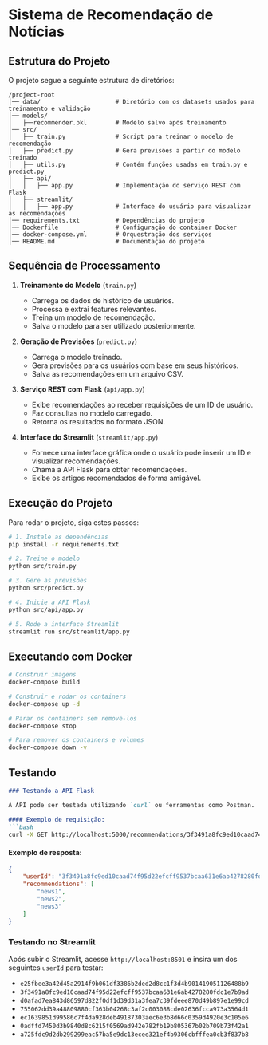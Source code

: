 # Sistema de Recomendação de Notícias

## Estrutura do Projeto

O projeto segue a seguinte estrutura de diretórios:

```
/project-root
│── data/                     # Diretório com os datasets usados para treinamento e validação
│── models/
│   ├──recommender.pkl        # Modelo salvo após treinamento
│── src/
│   ├── train.py              # Script para treinar o modelo de recomendação
│   ├── predict.py            # Gera previsões a partir do modelo treinado
│   ├── utils.py              # Contém funções usadas em train.py e predict.py
│   ├── api/
│   │   ├── app.py            # Implementação do serviço REST com Flask
│   ├── streamlit/
│   │   ├── app.py            # Interface do usuário para visualizar as recomendações
│── requirements.txt          # Dependências do projeto
│── Dockerfile                # Configuração do container Docker
│── docker-compose.yml        # Orquestração dos serviços
│── README.md                 # Documentação do projeto
```

## Sequência de Processamento

1. **Treinamento do Modelo** (`train.py`)
   - Carrega os dados de histórico de usuários.
   - Processa e extrai features relevantes.
   - Treina um modelo de recomendação.
   - Salva o modelo para ser utilizado posteriormente.

2. **Geração de Previsões** (`predict.py`)
   - Carrega o modelo treinado.
   - Gera previsões para os usuários com base em seus históricos.
   - Salva as recomendações em um arquivo CSV.

3. **Serviço REST com Flask** (`api/app.py`)
   - Exibe recomendações ao receber requisições de um ID de usuário.
   - Faz consultas no modelo carregado.
   - Retorna os resultados no formato JSON.

4. **Interface do Streamlit** (`streamlit/app.py`)
   - Fornece uma interface gráfica onde o usuário pode inserir um ID e visualizar recomendações.
   - Chama a API Flask para obter recomendações.
   - Exibe os artigos recomendados de forma amigável.

## Execução do Projeto

Para rodar o projeto, siga estes passos:

```bash
# 1. Instale as dependências
pip install -r requirements.txt

# 2. Treine o modelo
python src/train.py

# 3. Gere as previsões
python src/predict.py

# 4. Inicie a API Flask
python src/api/app.py

# 5. Rode a interface Streamlit
streamlit run src/streamlit/app.py
```

## Executando com Docker

```bash
# Construir imagens
docker-compose build

# Construir e rodar os containers
docker-compose up -d

# Parar os containers sem removê-los
docker-compose stop

# Para remover os containers e volumes
docker-compose down -v
```

## Testando

```markdown
### Testando a API Flask

A API pode ser testada utilizando `curl` ou ferramentas como Postman.

#### Exemplo de requisição:
```bash
curl -X GET http://localhost:5000/recommendations/3f3491a8fc9ed10caad74f95d22efcff9537bcaa631e6ab4278280fdc1e7b9ad
```
#### Exemplo de resposta:
```json
{
    "userId": "3f3491a8fc9ed10caad74f95d22efcff9537bcaa631e6ab4278280fdc1e7b9ad",
    "recommendations": [
        "news1",
        "news2",
        "news3"
    ]
}
```

### Testando no Streamlit

Após subir o Streamlit, acesse `http://localhost:8501` e insira um dos seguintes `userId` para testar:

- `e25fbee3a42d45a2914f9b061df3386b2ded2d8cc1f3d4b901419051126488b9`
- `3f3491a8fc9ed10caad74f95d22efcff9537bcaa631e6ab4278280fdc1e7b9ad`
- `d0afad7ea843d86597d822f0df1d39d31a3fea7c39fdeee870d49b897e1e99cd`
- `755062dd39a48809880cf363b04268c3af2c003088cde02636fcca973a3564d1`
- `ec1639851d99586c7f4da928deb49187303aec6e3b8d66c0359d4920e3c105e6`
- `0adffd7450d3b9840d8c6215f0569ad942e782fb19b805367b02b709b73f42a1`
- `a725fdc9d2db299299eac57ba5e9dc13ecee321ef4b9306cbfffea0cb3f837b8`
```
